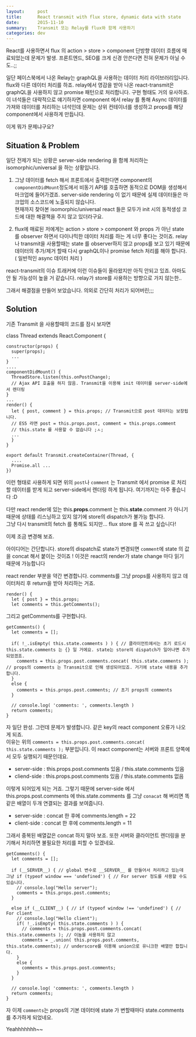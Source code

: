 ```yaml
---
layout:     post
title:      React transmit with flux store, dynamic data with state
date:       2015-11-10
summary:    Transmit 또는 Relay를 flux와 함께 사용하기
categories: dev
---
```


React를 사용하면서 flux 의 action > store > component 단방향 데이터 흐름에 매료되었는데 문제가 발생.
프론트엔드, SEO를 크게 신경 안쓴다면 전혀 문제가 아닐 수도..;;

일단 페이스북에서 나온 Relay는 graphQL을 사용하는 데이터 처리 라이브러리입니다. flux와 다른 데이터 처리를 하죠. 
relay에서 영감을 받아 나온 react-transmit은 graphQL을 사용하지 않고 promise 패턴으로 처리합니다. 구현 형태도 거의 유사하죠.
이 녀석들은 대략적으로 얘기하자면 component 에서 relay 를 통해 Async 데이터를 가져와 데이터를 처리하는 녀석인데 
문제는 상위 컨테이너를 생성하고 props를 해당 component에서 사용하게 만듭니다.

이게 뭐가 문제냐구요?



## Situation & Problem

일단 전제가 되는 상황은 server-side rendering 을 함께 처리하는 isomorphic/universal 을 하는 상황입니다.

1. 그냥 데이터를 fetch 해서 프론트에서 출력한다면 component의 `componentDidMount`정도에서 비동기 API를 호출하면 동적으로 DOM을 생성해서 마크업에 들어가겠죠.
server-side rendering 이 없기 때문에 실제 데이터들은 마크업의 소스코드에 노출되지 않습니다.   
현재까지 찾아본 isomorphic/universal react 들은 모두가 init 시의 동적생성 코드에 대한 해결책을 주지 않고 있더라구요.


2. flux에 매료된 저에게는 action > store > component 와 props 가 아닌 state 를 observer 하면서 다이나믹한 데이터 처리를 하는 게 너무 좋다는 것이죠.
relay나 transmit을 사용할때는 state 를 observer하지 않고 props를 보고 있기 때문에 데이터의 추가/제거 할때 다시 graphQL이나 promise fetch 처리를 해야 합니다. ( 일반적인 async 데이터 처리 )

react-transmit의 이슈 트래커에 이런 이슈들이 올라왔지만 아직 안되고 있죠. 아마도 안 될 가능성이 높을 거 같습니다. relay가 store를 사용하는 방향으로 가지 않는한..

그래서 해결점을 만들어 보았습니다. 의외로 간단히 처리가 되어버린;;;


## Solution

기존 Transmit 을 사용할때의 코드를 잠시 보자면

  class Thread extends React.Component {
  
    constructor(props) {
      super(props);
      ...
    }
    ....
    componentDidMount() {
      ThreadStore.listen(this.onPostChange);
      // Ajax API 호출을 하지 않음. Transmit을 이용해 init 데이터를 server-side에서 렌더링
    }
    ...
    render() {
      let { post, comment } = this.props; // Transmit으로 post 데이터는 보장됩니다.
      // ES5 라면 post = this.props.post, comment = this.props.comment
      // this.state 를 사용할 수 없습니다 ;ㅅ;
      ...
      }
    }
      
    export default Transmit.createContainer(Thread, {
      ....
      Promise.all ...
    })
  
이런 형태로 사용하게 되면 위의 `post`나 `comment` 는 Transmit 에서 promise 로 처리할 데이터를 받게 되고 server-side에서 렌더링 하게 됩니다. 
여기까지는 아주 좋습니다 :D

다만 react render에 있는 this.**props**.comment 는 this.**state**.comment 가 아니기 때문에 상태를 리스닝하고 있지 않기에 store의 dispatch가 불가능 합니다.  
그냥 다시 transmit의 fetch 를 통해도 되지만... flux store 를 꼭 쓰고 싶습니다!

이제 조금 변경해 보죠.

아이디어는 간단합니다. store의 dispatch로 state가 변경되면 `comment`에 state 의 값을 concat 해서 붙이는 것이죠 !
이것은 react의 render가 state change 마다 읽기 때문에 가능합니다


react render 부분을 약간 변경합니다.  comments를 그냥 props를 사용하지 않고 데이터처리 후 return을 받아 처리하는 거죠.


    render() {
      let { post } = this.props;
      let comments = this.getComments();
      
  
그리고 getComments를 구현합니다.

    getComments() {
      let comments = [];
        
      if( !_.isEmpty( this.state.comments ) ) { // 클라이언트에서는 초기 로드시 this.state.comments 는 {} 일 거에요. state는 store의 dispatch가 일어나면 추가되었겠죠.
        comments = this.props.post.comments.concat( this.state.comments ); // props의 comments 는 Transmit으로 인해 생성되어있죠. 거기에 state 내용을 추가합니다.
      }
      else {
        comments = this.props.post.comments; // 초기 props의 comments
      }
      
      // console.log( 'comments: ', comments.length )
      return comments;
    }

자 일단 완성. 그런데 문제가 발생합니다. 같은 key의 react component 오류가 나오게 되죠.   
이유는 위의 `comments = this.props.post.comments.concat( this.state.comments );` 부분입니다. 
이 react component는 서버와 프론트 양쪽에서 모두 실행되기 때문인데요.

- server-side : this.props.post.comments 있음 / this.state.comments 있음 
- cliend-side : this.props.post.comments 있음 / this.state.comments 없음

이렇게 되어있게 되는 거죠. 그렇기 때문에 server-side 에서 this.props.post.comments 에 this.state.comments 를 그냥 `conacat` 해 버리면 똑같은 배열이 두개 연결되는 결과를 보여줍니다.

- server-side : concat 한 후에 comments.length = 22
- client-side : concat 한 후에 comments.length = 11

그래서 중복된 배열값은 concat 하지 말아 보죠. 또한 서버와 클라이언트 렌더링을 분기해서 처리하면 불필요한 처리를 피할 수 있겠네요.

    
    getComments() {
      let comments = [];
      
      if (__SERVER__) { // global 변수로 __SERVER__ 를 만들어서 처리하고 있는데 그냥 if (typeof window === 'undefined') { // For server 정도를 사용할 수도 있습니다.
        // console.log("Hello server");
        comments = this.props.post.comments;
      }
      
      else if (__CLIENT__) { // if (typeof window !== 'undefined') { // For client
        // console.log("Hello client");
        if( !_.isEmpty( this.state.comments ) ) {
          // comments = this.props.post.comments.concat( this.state.comments ); // 이놈을 사용하지 않고
          comments = _.union( this.props.post.comments, this.state.comments); // underscore를 이용해 union으로 유니크한 배열만 합칩니다.
        }
        else {
          comments = this.props.post.comments;
        }
      }
      
      // console.log( 'comments: ', comments.length )
      return comments;
    }


자 이제 `comments`는 props의 기본 데이터에 state 가 변할때마다 state.comments 를 추가하게 되었네요. 

Yeahhhhhhh~~


